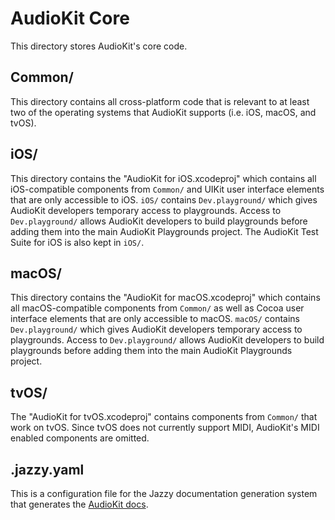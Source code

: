 # AudioKit Core

This directory stores AudioKit's core code. 

## Common/

This directory contains all cross-platform code that is relevant to at least two of the operating systems that AudioKit supports (i.e. iOS, macOS, and tvOS).

## iOS/

This directory contains the "AudioKit for iOS.xcodeproj" which contains all iOS-compatible components from `Common/` and UIKit user interface elements that are only accessible to iOS. `iOS/` contains `Dev.playground/` which gives AudioKit developers temporary access to playgrounds. Access to `Dev.playground/` allows AudioKit developers to build playgrounds before adding them into the main AudioKit Playgrounds project. The AudioKit Test Suite for iOS is also kept in `iOS/`.

## macOS/

This directory contains the "AudioKit for macOS.xcodeproj" which contains all macOS-compatible components from `Common/` as well as Cocoa user interface elements that are only accessible to macOS. `macOS/` contains `Dev.playground/` which gives AudioKit developers temporary access to playgrounds. Access to `Dev.playground/` allows AudioKit developers to build playgrounds before adding them into the main AudioKit Playgrounds project.

## tvOS/

The "AudioKit for tvOS.xcodeproj" contains components from `Common/` that work on tvOS.  Since tvOS does not currently support MIDI, AudioKit's MIDI enabled components are omitted.

## .jazzy.yaml

This is a configuration file for the Jazzy documentation generation system that generates the [AudioKit docs](http://audiokit.io/docs/).
